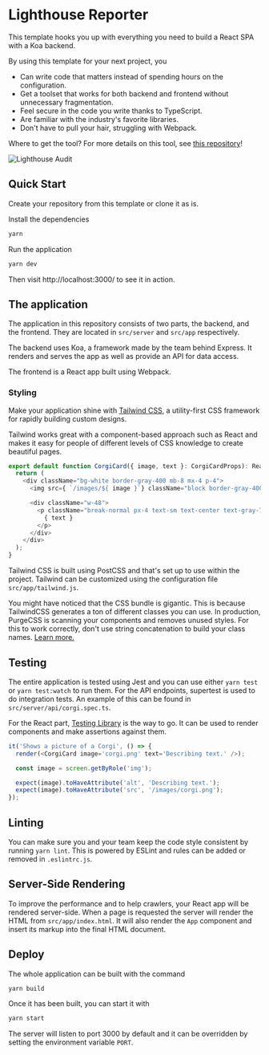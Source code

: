 # Lighthouse Reporter

This template hooks you up with everything you need to build a React SPA with a Koa backend.

By using this template for your next project, you

- Can write code that matters instead of spending hours on the configuration.
- Get a toolset that works for both backend and frontend without unnecessary fragmentation.
- Feel secure in the code you write thanks to TypeScript.
- Are familiar with the industry's favorite libraries.
- Don't have to pull your hair, struggling with Webpack.

Where to get the tool? For more details on this tool, see [this repository](https://github.com/GoogleChrome/lighthouse)!

![Lighthouse Audit](https://i.imgur.com/Nyk2o1f.png)

## Quick Start

Create your repository from this template or clone it as is.

Install the dependencies

```sh
yarn
```

Run the application

```sh
yarn dev
```

Then visit http://localhost:3000/ to see it in action.

## The application

The application in this repository consists of two parts, the backend, and the frontend. They are located in `src/server` and `src/app` respectively.

The backend uses Koa, a framework made by the team behind Express. It renders and serves the app as well as provide an API for data access.

The frontend is a React app built using Webpack.

### Styling

Make your application shine with [Tailwind CSS](https://tailwindcss.com/), a utility-first CSS framework for
rapidly building custom designs.

Tailwind works great with a component-based approach such as React and makes it easy for people of different levels of CSS knowledge to create beautiful pages.

```ts
export default function CorgiCard({ image, text }: CorgiCardProps): ReactElement {
  return (
    <div className="bg-white border-gray-400 mb-8 mx-4 p-4">
      <img src={ `/images/${ image }`} className="block border-gray-400 h-64 mb-4 object-cover w-48" />

      <div className="w-48">
        <p className="break-normal px-4 text-sm text-center text-gray-700">
          { text }
        </p>
      </div>
    </div>
  );
}
```

Tailwind CSS is built using PostCSS and that's set up to use within the project. Tailwind can be customized using the configuration file `src/app/tailwind.js`.

You might have noticed that the CSS bundle is gigantic. This is because TailwindCSS generates a ton of different classes you can use. In production, PurgeCSS is scanning your components and removes unused styles. For this to work correctly, don't use string concatenation to build your class names. [Learn more.](https://tailwindcss.com/docs/controlling-file-size/)

## Testing

The entire application is tested using Jest and you can use either `yarn test` or `yarn test:watch` to run them. For the API endpoints, supertest is used to do integration tests. An example of this can be found in `src/server/api/corgi.spec.ts`.

For the React part, [Testing Library](https://testing-library.com/docs/react-testing-library/example-intro) is the way to go. It can be used to render components and make assertions against them.

```ts
it('Shows a picture of a Corgi', () => {
  render(<CorgiCard image='corgi.png' text='Describing text.' />);

  const image = screen.getByRole('img');

  expect(image).toHaveAttribute('alt', 'Describing text.');
  expect(image).toHaveAttribute('src', '/images/corgi.png');
});
```

## Linting

You can make sure you and your team keep the code style consistent by running `yarn lint`. This is powered by ESLint and rules can be added or removed in `.eslintrc.js`.

## Server-Side Rendering

To improve the performance and to help crawlers, your React app will be rendered server-side. When a page is requested the server will render the HTML from `src/app/index.html`. It will also render the `App` component and insert its markup into the final HTML document.

## Deploy

The whole application can be built with the command

```sh
yarn build
```

Once it has been built, you can start it with

```sh
yarn start
```

The server will listen to port 3000 by default and it can be overridden by setting the environment variable `PORT`.
